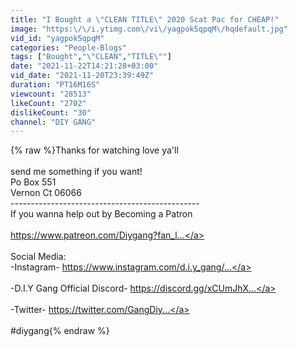 ```yaml
---
title: "I Bought a \"CLEAN TITLE\" 2020 Scat Pac for CHEAP!"
image: "https:\/\/i.ytimg.com\/vi\/yagpok5qpqM\/hqdefault.jpg"
vid_id: "yagpok5qpqM"
categories: "People-Blogs"
tags: ["Bought","\"CLEAN","TITLE\""]
date: "2021-11-22T14:21:28+03:00"
vid_date: "2021-11-20T23:39:49Z"
duration: "PT16M16S"
viewcount: "28513"
likeCount: "2702"
dislikeCount: "30"
channel: "DIY GANG"
---
```

{% raw %}Thanks for watching love ya'll<br /><br />send me something if you want!<br />Po Box 551 <br />Vernon Ct 06066<br />-----------------------------------------------<br />If you wanna help out by Becoming a Patron<br /><br /><a rel="nofollow" target="blank" href="https://www.patreon.com/Diygang?fan_l...">https://www.patreon.com/Diygang?fan_l...</a><br /><br />Social Media:<br />-Instagram- <a rel="nofollow" target="blank" href="https://www.instagram.com/d.i.y_gang/...">https://www.instagram.com/d.i.y_gang/...</a><br /><br />-D.I.Y Gang Official Discord- <a rel="nofollow" target="blank" href="https://discord.gg/xCUmJhX​​​​​​​​​​​...">https://discord.gg/xCUmJhX​​​​​​​​​​​...</a><br /><br />-Twitter- <a rel="nofollow" target="blank" href="https://twitter.com/GangDiy​​​​​​​​​​...">https://twitter.com/GangDiy​​​​​​​​​​...</a><br /><br />#diygang​{% endraw %}
